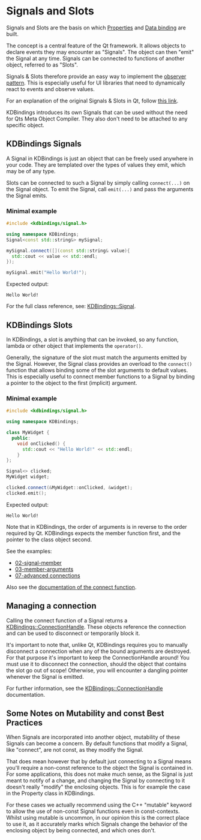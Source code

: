 # Signals and Slots

Signals and Slots are the basis on which [Properties](properties.md) and [Data binding](data-binding.md) are built.

The concept is a central feature of the Qt framework.
It allows objects to declare events they may encounter as "Signals".
The object can then "emit" the Signal at any time.
Signals can be connected to functions of another object, referred to as "Slots".

Signals & Slots therefore provide an easy way to implement the [observer pattern](https://en.wikipedia.org/wiki/Observer_pattern).
This is especially useful for UI libraries that need to dynamically react to events and observe values.

For an explanation of the original Signals & Slots in Qt, follow [this link](https://doc.qt.io/qt-5/signalsandslots.html).

KDBindings introduces its own Signals that can be used without the need for Qts Meta Object Compiler.
They also don't need to be attached to any specific object.

## KDBindings Signals
A Signal in KDBindings is just an object that can be freely used anywhere in your code.
They are templated over the types of values they emit, which may be of any type.

Slots can be connected to such a Signal by simply calling `connect(...)` on the Signal object.
To emit the Signal, call `emit(...)` and pass the arguments the Signal emits.

### Minimal example
``` cpp
#include <kdbindings/signal.h>

using namespace KDBindings;
Signal<const std::string&> mySignal;

mySignal.connect([](const std::string& value){
  std::cout << value << std::endl;
});

mySignal.emit("Hello World!");
```
Expected output:
```
Hello World!
```

For the full class reference, see: [KDBindings::Signal](../classKDBindings_1_1Signal.md).

## KDBindings Slots
In KDBindings, a slot is anything that can be invoked, so any function, lambda or other object that implements the `operator()`.

Generally, the signature of the slot must match the arguments emitted by the Signal.
However, the Signal class provides an overload to the `connect()` function that allows binding some of the slot arguments to default values.
This is especially useful to connect member functions to a Signal by binding a pointer to the object to the first (implicit) argument.

### Minimal example
``` cpp
#include <kdbindings/signal.h>

using namespace KDBindings;

class MyWidget {
  public:
    void onClicked() {
      std::cout << "Hello World!" << std::endl;
    }
};

Signal<> clicked;
MyWidget widget;

clicked.connect(&MyWidget::onClicked, &widget);
clicked.emit();
```
Expected output:
```
Hello World!
```

Note that in KDBindings, the order of arguments is in reverse to the order required by Qt.
KDBindings expects the member function first, and the pointer to the class object second.

See the examples:

- [02-signal-member](../02-signal-member_2main_8cpp-example.md)
- [03-member-arguments](../03-member-arguments_2main_8cpp-example.md)
- [07-advanced connections](../07-advanced-connections_2main_8cpp-example.md)

Also see the [documentation of the connect function](../classKDBindings_1_1Signal.md#function-connect).

## Managing a connection

Calling the connect function of a Signal returns a [KDBindings::ConnectionHandle](../classKDBindings_1_1ConnectionHandle.md).
These objects reference the connection and can be used to disconnect or temporarily block it.

It's important to note that, unlike Qt, KDBindings requires you to manually disconnect a connection when any of the bound arguments are destroyed.
For that purpose it's important to keep the ConnectionHandle around!
You must use it to disconnect the connection, should the object that contains the slot go out of scope!
Otherwise, you will encounter a dangling pointer whenever the Signal is emitted.

For further information, see the [KDBindings::ConnectionHandle](../classKDBindings_1_1ConnectionHandle.md) documentation.

## Some Notes on Mutability and const Best Practices

When Signals are incorporated into another object, mutability of these Signals can become a concern.
By default functions that modify a Signal, like "connect", are not const, as they modify the Signal.

That does mean however that by default just connecting to a Signal means you'll require a non-const reference to the object the
Signal is contained in.
For some applications, this does not make much sense, as the Signal is just meant to notify of a change, and changing the Signal by
connecting to it doesn't really "modify" the enclosing objects.
This is for example the case in the Property class in KDBindings.

For these cases we actually recommend using the C++ "mutable" keyword to allow the use of non-const Signal functions even in const-contexts.
Whilst using mutable is uncommon, in our opinion this is the correct place to use it, as it accurately marks which Signals change the behavior
of the enclosing object by being connected, and which ones don't.
